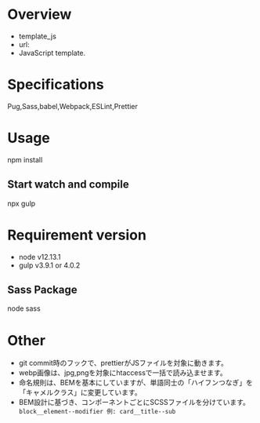 # Overview
* template_js
* url:
* JavaScript template.

# Specifications
Pug,Sass,babel,Webpack,ESLint,Prettier

# Usage
npm install

## Start watch and compile
npx gulp

# Requirement version
* node v12.13.1
* gulp v3.9.1 or 4.0.2

## Sass Package
node sass

# Other
* git commit時のフックで、prettierがJSファイルを対象に動きます。
* webp画像は、jpg,pngを対象にhtaccessで一括で読み込ませます。
* 命名規則は、BEMを基本にしていますが、単語同士の「ハイフンつなぎ」を「キャメルクラス」に変更しています。
* BEM設計に基づき、コンポーネントごとにSCSSファイルを分けています。
`block__element--modifier 例: card__title--sub`
